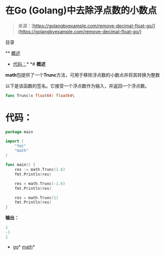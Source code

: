 <!--yml

分类：未分类

日期：2024-10-13 06:14:51

-->

# 在Go (Golang)中去除浮点数的小数点

> 来源：[https://golangbyexample.com/remove-decimal-float-go/](https://golangbyexample.com/remove-decimal-float-go/)

目录

**   [概述](#Overview "Overview")

+   [代码：](#Code "Code:")*  *# **概述**

**math**包提供了一个**Trunc**方法，可用于移除浮点数的小数点并将其转换为整数

以下是该函数的签名。它接受一个浮点数作为输入，并返回一个浮点数。

```go
func Trunc(x float64) float64\
```

# **代码：**

```go
package main

import (
    "fmt"
    "math"
)

func main() {
    res := math.Trunc(1.6)
    fmt.Println(res)

    res = math.Trunc(-1.6)
    fmt.Println(res)

    res = math.Trunc(1)
    fmt.Println(res)
}
```

**输出：**

```go
1
-1
1
```

+   [go](https://golangbyexample.com/tag/go/)*   [math](https://golangbyexample.com/tag/math/)*
